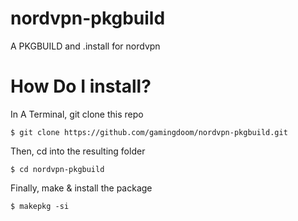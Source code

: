 # nordvpn-pkgbuild
 A PKGBUILD and .install for nordvpn

# How Do I install?
In A Terminal, git clone this repo
```
$ git clone https://github.com/gamingdoom/nordvpn-pkgbuild.git
```
Then, cd into the resulting folder
```
$ cd nordvpn-pkgbuild
```
Finally, make & install the package
```
$ makepkg -si
```
